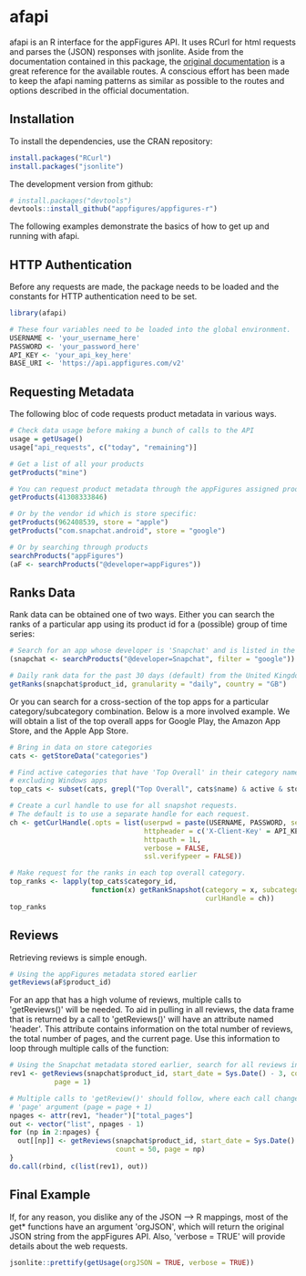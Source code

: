 # afapi

afapi is an R interface for the appFigures API. It uses RCurl for html requests and parses the (JSON) responses with jsonlite. Aside from the documentation contained in this package, the [original documentation](http://docs.appfigures.com/) is a great reference for the available routes. A conscious effort has been made to keep the afapi naming patterns as similar as possible to the routes and options described in the official documentation.

## Installation

To install the dependencies, use the CRAN repository:

```R
install.packages("RCurl")
install.packages("jsonlite")
```

The development version from github:

```R
# install.packages("devtools")
devtools::install_github("appfigures/appfigures-r")
```

The following examples demonstrate the basics of how to get up and running with afapi.

## HTTP Authentication

Before any requests are made, the package needs to be loaded and the constants for HTTP authentication need to be set.

```R
library(afapi)

# These four variables need to be loaded into the global environment.
USERNAME <- 'your_username_here'
PASSWORD <- 'your_password_here'
API_KEY <- 'your_api_key_here'
BASE_URI <- 'https://api.appfigures.com/v2'
```

## Requesting Metadata

The following bloc of code requests product metadata in various ways.

```R
# Check data usage before making a bunch of calls to the API
usage = getUsage()
usage["api_requests", c("today", "remaining")]

# Get a list of all your products
getProducts("mine")

# You can request product metadata through the appFigures assigned product id:
getProducts(41308333846)

# Or by the vendor id which is store specific:
getProducts(962408539, store = "apple")
getProducts("com.snapchat.android", store = "google")

# Or by searching through products
searchProducts("appFigures")
(aF <- searchProducts("@developer=appFigures"))
```

## Ranks Data

Rank data can be obtained one of two ways. Either you can search the ranks of a particular app using its product id for a (possible) group of time series:

 ```R
 # Search for an app whose developer is 'Snapchat' and is listed in the Google Play Store
 (snapchat <- searchProducts("@developer=Snapchat", filter = "google"))
 
 # Daily rank data for the past 30 days (default) from the United Kingdom
 getRanks(snapchat$product_id, granularity = "daily", country = "GB")
 ```

Or you can search for a cross-section of the top apps for a particular category/subcategory combination. Below is a more involved example. We will obtain a list of the top overall apps for Google Play, the Amazon App Store, and the Apple App Store.

```R
# Bring in data on store categories
cats <- getStoreData("categories")

# Find active categories that have 'Top Overall' in their category name,
# excluding Windows apps
top_cats <- subset(cats, grepl("Top Overall", cats$name) & active & store != "windows_phone")

# Create a curl handle to use for all snapshot requests.
# The default is to use a separate handle for each request.
ch <- getCurlHandle(.opts = list(userpwd = paste(USERNAME, PASSWORD, sep = ":"),
                                 httpheader = c('X-Client-Key' = API_KEY),
                                 httpauth = 1L,
                                 verbose = FALSE,
                                 ssl.verifypeer = FALSE))

# Make request for the ranks in each top overall category.
top_ranks <- lapply(top_cats$category_id,
                    function(x) getRankSnapshot(category = x, subcategory = "free",
                                                curlHandle = ch))
top_ranks
```

## Reviews

Retrieving reviews is simple enough.

```R
# Using the appFigures metadata stored earlier
getReviews(aF$product_id)
```

For an app that has a high volume of reviews, multiple calls to 'getReviews()' will be needed. To aid in pulling in all reviews, the data frame that is returned by a call to 'getReviews()' will have an attribute named 'header'. This attribute contains information on the total number of reviews, the total number of pages, and the current page. Use this information to loop through multiple calls of the function:

```R
# Using the Snapchat metadata stored earlier, search for all reviews in the past seven days:
rev1 <- getReviews(snapchat$product_id, start_date = Sys.Date() - 3, count = 50,
		   page = 1)

# Multiple calls to 'getReview()' should follow, where each call changes the
# 'page' argument (page = page + 1)
npages <- attr(rev1, "header")["total_pages"]
out <- vector("list", npages - 1)
for (np in 2:npages) {
  out[[np]] <- getReviews(snapchat$product_id, start_date = Sys.Date() - 3,
                          count = 50, page = np)
}
do.call(rbind, c(list(rev1), out))

```

## Final Example

If, for any reason, you dislike any of the JSON --> R mappings, most of the get* functions have an argument 'orgJSON', which will return the original JSON string from the appFigures API. Also, 'verbose = TRUE' will provide details about the web requests.

```R
jsonlite::prettify(getUsage(orgJSON = TRUE, verbose = TRUE))
```
